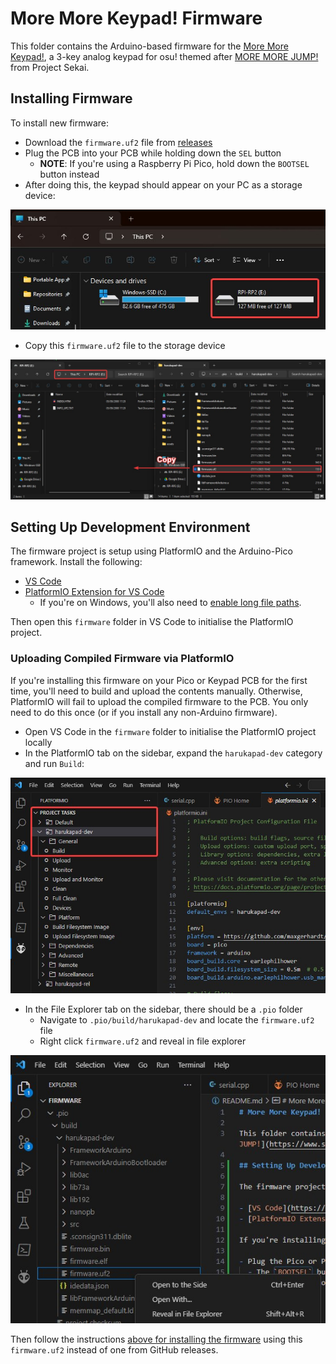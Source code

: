 # More More Keypad! Firmware

This folder contains the Arduino-based firmware for the [More More Keypad!](https://github.com/Ace4896/more-more-keypad), a 3-key analog keypad for osu! themed after [MORE MORE JUMP!](https://www.sekaipedia.org/wiki/MORE_MORE_JUMP!) from Project Sekai.

## Installing Firmware

To install new firmware:

- Download the `firmware.uf2` file from [releases](https://github.com/Ace4896/more-more-keypad-software/releases)
- Plug the PCB into your PCB while holding down the `SEL` button
  - **NOTE**: If you're using a Raspberry Pi Pico, hold down the `BOOTSEL` button instead
- After doing this, the keypad should appear on your PC as a storage device:

![PCB Storage Device](./docs/pcb-storage-device.jpg)

- Copy this `firmware.uf2` file to the storage device

![Copy Firmware to PCB](./docs/copy-firmware-to-pcb.jpg)

## Setting Up Development Environment

The firmware project is setup using PlatformIO and the Arduino-Pico framework. Install the following:

- [VS Code](https://code.visualstudio.com/)
- [PlatformIO Extension for VS Code](https://platformio.org/)
  - If you're on Windows, you'll also need to [enable long file paths](https://arduino-pico.readthedocs.io/en/latest/platformio.html#important-steps-for-windows-users-before-installing).

Then open this `firmware` folder in VS Code to initialise the PlatformIO project.

### Uploading Compiled Firmware via PlatformIO

If you're installing this firmware on your Pico or Keypad PCB for the first time, you'll need to build and upload the contents manually. Otherwise, PlatformIO will fail to upload the compiled firmware to the PCB. You only need to do this once (or if you install any non-Arduino firmware).

- Open VS Code in the `firmware` folder to initialise the PlatformIO project locally
- In the PlatformIO tab on the sidebar, expand the `harukapad-dev` category and run `Build`:

![Build harukapad-dev](./docs/build-harukapad-dev.jpg)

- In the File Explorer tab on the sidebar, there should be a `.pio` folder
  - Navigate to `.pio/build/harukapad-dev` and locate the `firmware.uf2` file
  - Right click `firmware.uf2` and reveal in file explorer

![firmware.uf2 Location](./docs/firmware-uf2-location.jpg)

Then follow the instructions [above for installing the firmware](#installing-firmware) using this `firmware.uf2` instead of one from GitHub releases.
